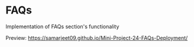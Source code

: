# FAQs

Implementation of FAQs section's functionality

Preview: https://samarjeet09.github.io/Mini-Project-24-FAQs-Deployment/
